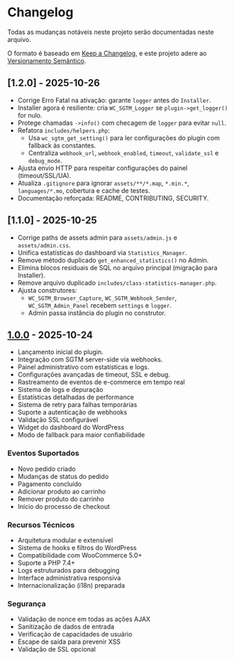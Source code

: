 # Changelog

Todas as mudanças notáveis neste projeto serão documentadas neste arquivo.

O formato é baseado em [Keep a Changelog](https://keepachangelog.com/pt-BR/1.0.0/),
e este projeto adere ao [Versionamento Semântico](https://semver.org/lang/pt-BR/).

## [1.2.0] - 2025-10-26
- Corrige Erro Fatal na ativação: garante `logger` antes do `Installer`.
- Installer agora é resiliente: cria `WC_SGTM_Logger` se `plugin->get_logger()` for nulo.
- Protege chamadas `->info()` com checagem de `logger` para evitar `null`.
- Refatora `includes/helpers.php`:
  - Usa `wc_sgtm_get_setting()` para ler configurações do plugin com fallback às constantes.
  - Centraliza `webhook_url`, `webhook_enabled`, `timeout`, `validate_ssl` e `debug_mode`.
- Ajusta envio HTTP para respeitar configurações do painel (timeout/SSL/UA).
- Atualiza `.gitignore` para ignorar `assets/**/*.map`, `*.min.*`, `languages/*.mo`, cobertura e cache de testes.
- Documentação reforçada: README, CONTRIBUTING, SECURITY.

## [1.1.0] - 2025-10-25
- Corrige paths de assets admin para `assets/admin.js` e `assets/admin.css`.
- Unifica estatísticas do dashboard via `Statistics_Manager`.
- Remove método duplicado `get_enhanced_statistics()` no Admin.
- Elimina blocos residuais de SQL no arquivo principal (migração para Installer).
- Remove arquivo duplicado `includes/class-statistics-manager.php`.
- Ajusta construtores:
  - `WC_SGTM_Browser_Capture`, `WC_SGTM_Webhook_Sender`, `WC_SGTM_Admin_Panel` recebem `settings` e `logger`.
  - Admin passa instância do plugin no construtor.

## [1.0.0] - 2025-10-24
- Lançamento inicial do plugin.
- Integração com SGTM server-side via webhooks.
- Painel administrativo com estatísticas e logs.
- Configurações avançadas de timeout, SSL e debug.
- Rastreamento de eventos de e-commerce em tempo real
- Sistema de logs e depuração
- Estatísticas detalhadas de performance
- Sistema de retry para falhas temporárias
- Suporte a autenticação de webhooks
- Validação SSL configurável
- Widget do dashboard do WordPress
- Modo de fallback para maior confiabilidade

### Eventos Suportados
- Novo pedido criado
- Mudanças de status do pedido
- Pagamento concluído
- Adicionar produto ao carrinho
- Remover produto do carrinho
- Início do processo de checkout

### Recursos Técnicos
- Arquitetura modular e extensível
- Sistema de hooks e filtros do WordPress
- Compatibilidade com WooCommerce 5.0+
- Suporte a PHP 7.4+
- Logs estruturados para debugging
- Interface administrativa responsiva
- Internacionalização (i18n) preparada

### Segurança
- Validação de nonce em todas as ações AJAX
- Sanitização de dados de entrada
- Verificação de capacidades de usuário
- Escape de saída para prevenir XSS
- Validação de SSL opcional

[1.0.0]: https://github.com/seu-usuario/wc-sgtm-webhook/releases/tag/v1.0.0